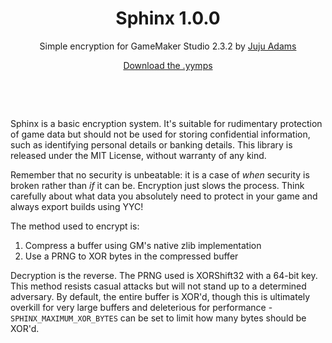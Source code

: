 <h1 align="center">Sphinx 1.0.0</h1>

<p align="center">Simple encryption for GameMaker Studio 2.3.2 by <a href="https://www.jujuadams.com/" target="_blank">Juju Adams</a></p>

<p align="center"><a href="https://github.com/JujuAdams/Sphinx/releases/">Download the .yymps</a></p>

&nbsp;

&nbsp;

Sphinx is a basic encryption system. It's suitable for rudimentary protection of game data but should not be used for storing confidential information, such as identifying personal details or banking details. This library is released under the MIT License, without warranty of any kind.

Remember that no security is unbeatable: it is a case of *when* security is broken rather than *if* it can be. Encryption just slows the process. Think carefully about what data you absolutely need to protect in your game and always export builds using YYC!

The method used to encrypt is:
1. Compress a buffer using GM's native zlib implementation
2. Use a PRNG to XOR bytes in the compressed buffer

Decryption is the reverse. The PRNG used is XORShift32 with a 64-bit key. This method resists casual attacks but will not stand up to a determined adversary. By default, the entire buffer is XOR'd, though this is ultimately overkill for very large buffers and deleterious for performance -`SPHINX_MAXIMUM_XOR_BYTES` can be set to limit how many bytes should be XOR'd.
